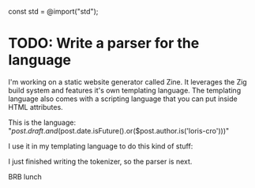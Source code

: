 
const std = @import("std");


# TODO: Write a parser for the language

I'm working on a static website generator called Zine.
It leverages the Zig build system and features it's own templating language.
The templating language also comes with a scripting language that you can
put inside HTML attributes.

This is the language:
"$post.draft.and($post.date.isFuture().or($post.author.is('loris-cro')))"

I use it in my templating language to do this kind of stuff:
<nav id="menu" loop="$site.sections">
   <a href="$loop.it.path" var="$loop.it.name" if="$loop.it.is($page).not()"></a>
   <span var="$loop.it.name" else></span>
</nav>

I just finished writing the tokenizer, so the parser is next.

BRB lunch


